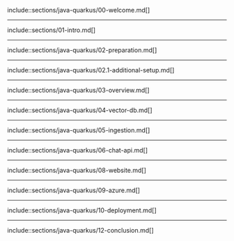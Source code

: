 include::sections/java-quarkus/00-welcome.md[]

---

include::sections/01-intro.md[]

---

include::sections/java-quarkus/02-preparation.md[]

---

include::sections/java-quarkus/02.1-additional-setup.md[]

---

include::sections/java-quarkus/03-overview.md[]

---

include::sections/java-quarkus/04-vector-db.md[]

---

include::sections/java-quarkus/05-ingestion.md[]

---

include::sections/java-quarkus/06-chat-api.md[]

---

include::sections/java-quarkus/08-website.md[]

---

include::sections/java-quarkus/09-azure.md[]

---

include::sections/java-quarkus/10-deployment.md[]

---

include::sections/java-quarkus/12-conclusion.md[]
